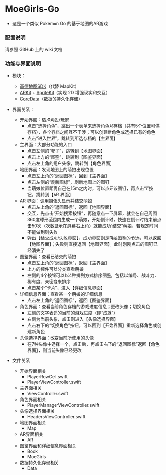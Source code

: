 # MoeGirls-Go
- 这是一个类似 Pokemon Go 的基于地图的AR游戏



### 配置说明

请参照 GitHub 上的 wiki 文档



### 功能与界面说明

- 模块：

  - [高德地图SDK](https://lbs.amap.com/api/ios-sdk/summary)（代替 MapKit）
  - [ARKit](https://developer.apple.com/documentation/arkit) + [SpriteKit](https://developer.apple.com/documentation/spritekit)（实现 2D 增强现实和交互）
  - [CoreData](https://developer.apple.com/documentation/coredata)（数据的持久化存储）
- 界面关系：
  - 开始界面：选择角色/玩家
    - 点击“选择角色”，跳出一个表单来选择角色以存档（共有5个位置可供存档），各个存档之间互不干涉；可以创建新角色或选择已有的角色
    - 点击“进入世界”，跳转到所选存档的【主界面】
  - 主界面：大部分功能的入口
    - 点击左侧的“靶子”，跳转到【地图界面】
    - 点击上方的“图鉴”，跳转到【图鉴界面】
    - 点击左上角的用户头像，跳转到【角色界面】
  - 地图界面：发现地图上的萌娘出现位置
    - 点击左上角的“返回图标”，回到【主界面】
    - 点击左侧的“刷新图标”，刷新地图上的图钉
    - 当萌娘位置距离自己在15m之内时，可以点开该图钉，再点击“i”按钮，跳转到【AR 界面】
  - AR 界面：调用摄像头显示并结交萌娘
    - 点击左上角的“返回图标”，返回【地图界面】
    - 交互，先点击“开始搜索按钮”，再随意点一下屏幕，就会在自己周围360度球形范围内生成一个萌娘，开始倒计时，快速在倒计时结束前点击50次（次数显示在屏幕右上角）就能成功“结交”萌娘，若规定时间不能做到则失败
    - 弹出【结交成功/失败界面】，成功界面则是萌娘图鉴的节选，可以返回【地图界面】；失败则直接返回【地图界面】，此时刚刚点击的图钉已经消失了
  - 图鉴界面：查看已结交的萌娘
    - 点击左上角的“返回图标”，返回【主界面】
    - 上方的控件可以分类查看萌娘
    - 左侧的4个按钮可以以4种排列方式排序图鉴，包括以编号、战斗力、稀有度、亲密度来排序
    - 点击某个“卡片”，进入【详细信息界面】
  - 详细信息界面：查看某一个萌娘的详细信息
    - 点击左上角的“返回图标”，返回【图鉴界面】
  - 角色界面：查看当前角色存档的游戏进度信息；更改头像；切换角色
    - 左侧的文字表述的当前的游戏进度（即“成就”）
    - 右侧为当前头像，点击则进入【头像选择界面】
    - 点击右下的“切换角色”按钮，可以回到【开始界面】重新选择角色或创建新角色
  - 头像选择界面：改变当前所使用的头像
    - 在7种头像中选择一个，点击后，再点击右下的“返回图标”返回【角色界面】，则当前头像已经更改

- 文件关系
  - 开始界面相关
    - PlayerRowCell.swift
    - PlayerViewController.swift
  - 主界面相关
    - ViewController.swift
  - 角色界面相关
    - PlayerManagerViewController.swift
  - 头像选择界面相关
    - HeadersViewController.swift
  - 地图界面相关
    - Map
  - AR界面相关
    - AR
  - 图鉴界面和详细信息界面相关
    - Book
    - MoeGirls
  - 数据持久化存储相关
    - Data





